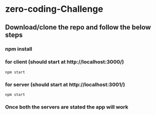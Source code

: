 # zero-coding-Challenge

## Download/clone the repo and follow the below steps

### npm install

### for client (should start at http://localhost:3000/)
`npm start` 

### for server (should start at http://localhost:3001/)
`npm start` 

### Once both the servers are stated the app will work


